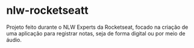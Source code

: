 ﻿# nlw-rocketseatt

Projeto feito durante o NLW Experts da Rocketseat, focado na criação de uma aplicação para registrar notas, seja de forma digital ou por meio de áudio.
